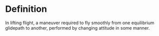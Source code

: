 # Definition

In lifting flight, a maneuver required to fly smoothly from one
equilibrium glidepath to another, performed by changing attitude in some
manner.
